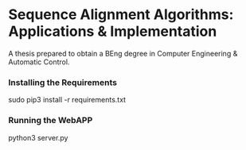 # Sequence Alignment Algorithms: Applications & Implementation
A thesis prepared to obtain a BEng degree in Computer Engineering & Automatic Control.

### Installing the Requirements
sudo pip3 install -r requirements.txt

### Running the WebAPP
python3 server.py
